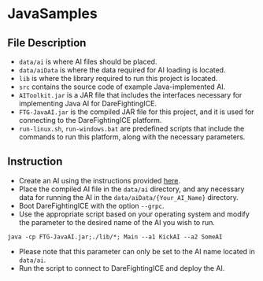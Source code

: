 # JavaSamples

## File Description
- ```data/ai``` is where AI files should be placed.
- ```data/aiData``` is where the data required for AI loading is located.
- ```lib``` is where the library required to run this project is located.
- ```src``` contains the source code of example Java-implemented AI.
- ```AIToolkit.jar``` is a JAR file that includes the interfaces necessary for implementing Java AI for DareFightingICE.
- ```FTG-JavaAI.jar``` is the compiled JAR file for this project, and it is used for connecting to the DareFightingICE platform.
- ```run-linux.sh```, ```run-windows.bat``` are predefined scripts that include the commands to run this platform, along with the necessary parameters.

## Instruction
- Create an AI using the instructions provided [here](https://www.ice.ci.ritsumei.ac.jp/~ftgaic/index-2h.html).
- Place the compiled AI file in the `data/ai` directory, and any necessary data for running the AI in the `data/aiData/{Your_AI_Name}` directory.
- Boot DareFightingICE with the option `--grpc`.
- Use the appropriate script based on your operating system and modify the parameter to the desired name of the AI you wish to run.
```
java -cp FTG-JavaAI.jar;./lib/*; Main --a1 KickAI --a2 SomeAI
```
- Please note that this parameter can only be set to the AI name located in `data/ai`.
- Run the script to connect to DareFightingICE and deploy the AI.
